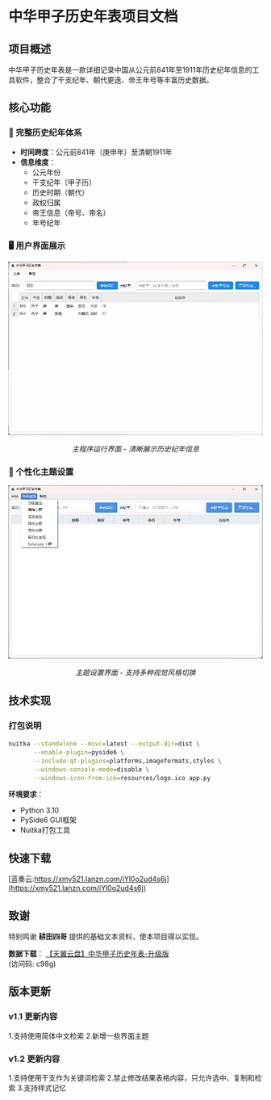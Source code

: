 # 中华甲子历史年表项目文档

## 项目概述
中华甲子历史年表是一款详细记录中国从公元前841年至1911年历史纪年信息的工具软件，整合了干支纪年、朝代更迭、帝王年号等丰富历史数据。

## 核心功能

### 📅 完整历史纪年体系
- **时间跨度**：公元前841年（庚申年）至清朝1911年
- **信息维度**：
  - 公元年份
  - 干支纪年（甲子历）
  - 历史时期（朝代）
  - 政权归属
  - 帝王信息（帝号、帝名）
  - 年号纪年

### 🖥️ 用户界面展示
<div align="center">
  <img src="image/中华甲子历史年表运行界面.png" width="600" alt="主运行界面">
  <p><em>主程序运行界面 - 清晰展示历史纪年信息</em></p>
</div>

### 🎨 个性化主题设置
<div align="center">
  <img src="image/中华甲子历史年表主题设置.png" width="600" alt="主题设置界面">
  <p><em>主题设置界面 - 支持多种视觉风格切换</em></p>
</div>

## 技术实现

### 打包说明
```bash
nuitka --standalone --msvc=latest --output-dir=dist \
       --enable-plugin=pyside6 \
       --include-qt-plugins=platforms,imageformats,styles \
       --windows-console-mode=disable \
       --windows-icon-from-ico=resources/logo.ico app.py
```

**环境要求**：
- Python 3.10
- PySide6 GUI框架
- Nuitka打包工具

## 快速下载
[蓝奏云:https://xmy521.lanzn.com/iYl0o2ud4s6j](https://xmy521.lanzn.com/iYl0o2ud4s6j)

## 致谢

特别鸣谢 **耕田四哥** 提供的基础文本资料，使本项目得以实现。

**数据下载**：
[【天翼云盘】中华甲子历史年表-升级版](https://cloud.189.cn/t/EJZZzquuiuAj)  
(访问码: c98g)

## 版本更新

### v1.1 更新内容
1.支持使用简体中文检索
2.新增一些界面主题

### v1.2 更新内容
1.支持使用干支作为关键词检索
2.禁止修改结果表格内容，只允许选中、复制和检索
3.支持样式记忆


